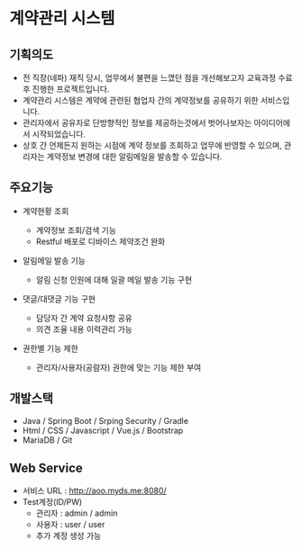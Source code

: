 # 계약관리 시스템

## 기획의도 
- 전 직장(네파) 재직 당시, 업무에서 불편을 느꼈던 점을 개선해보고자 교육과정 수료 후 진행한 프로젝트입니다. 
- 계약관리 시스템은 계약에 관련된 협업자 간의 계약정보를 공유하기 위한 서비스입니다. 
- 관리자에서 공유자로 단방향적인 정보를 제공하는것에서 벗어나보자는 아이디어에서 시작되었습니다. 
- 상호 간 언제든지 원하는 시점에 계약 정보를 조회하고 업무에 반영할 수 있으며, 관리자는 계약정보 변경에 대한 알림메일을 발송할 수 있습니다.

## 주요기능
- 계약현황 조회
  - 계약정보 조회/검색 기능
  - Restful 배포로 디바이스 제약조건 완화


- 알림메일 발송 기능
  - 알림 신청 인원에 대해 일괄 메일 발송 기능 구현  


- 댓글/대댓글 기능 구현
  - 담당자 간 계약 요청사항 공유 
  - 의견 조율 내용 이력관리 가능  


- 권한별 기능 제한
  - 관리자/사용자(공람자) 권한에 맞는 기능 제한 부여

## 개발스택
- Java / Spring Boot / Srping Security / Gradle
- Html / CSS / Javascript / Vue.js / Bootstrap
- MariaDB / Git

## Web Service
- 서비스 URL : http://aoo.myds.me:8080/ 
- Test계정(ID/PW)
  - 관리자 : admin / admin
  - 사용자 : user / user
  - 추가 계정 생성 가능
